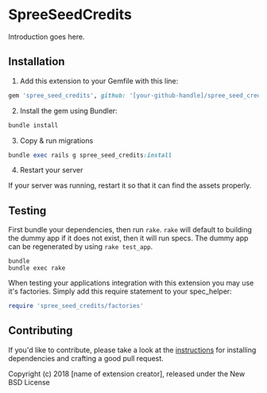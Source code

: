 SpreeSeedCredits
================

Introduction goes here.

## Installation

1. Add this extension to your Gemfile with this line:
  ```ruby
  gem 'spree_seed_credits', github: '[your-github-handle]/spree_seed_credits'
  ```

2. Install the gem using Bundler:
  ```ruby
  bundle install
  ```

3. Copy & run migrations
  ```ruby
  bundle exec rails g spree_seed_credits:install
  ```

4. Restart your server

  If your server was running, restart it so that it can find the assets properly.

## Testing

First bundle your dependencies, then run `rake`. `rake` will default to building the dummy app if it does not exist, then it will run specs. The dummy app can be regenerated by using `rake test_app`.

```shell
bundle
bundle exec rake
```

When testing your applications integration with this extension you may use it's factories.
Simply add this require statement to your spec_helper:

```ruby
require 'spree_seed_credits/factories'
```


## Contributing

If you'd like to contribute, please take a look at the
[instructions](CONTRIBUTING.md) for installing dependencies and crafting a good
pull request.

Copyright (c) 2018 [name of extension creator], released under the New BSD License
